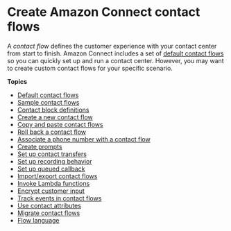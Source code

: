 # Create Amazon Connect contact flows<a name="connect-contact-flows"></a>

A *contact flow* defines the customer experience with your contact center from start to finish\. Amazon Connect includes a set of [default contact flows](contact-flow-default.md) so you can quickly set up and run a contact center\. However, you may want to create custom contact flows for your specific scenario\.

**Topics**
+ [Default contact flows](contact-flow-default.md)
+ [Sample contact flows](contact-flow-samples.md)
+ [Contact block definitions](contact-block-definitions.md)
+ [Create a new contact flow](create-contact-flow.md)
+ [Copy and paste contact flows](copy-paste-contact-flows.md)
+ [Roll back a contact flow](rollback.md)
+ [Associate a phone number with a contact flow](associate-phone-number.md)
+ [Create prompts](prompts.md)
+ [Set up contact transfers](transfer.md)
+ [Set up recording behavior](set-up-recordings.md)
+ [Set up queued callback](setup-queued-callback.md)
+ [Import/export contact flows](contact-flow-import-export.md)
+ [Invoke Lambda functions](connect-lambda-functions.md)
+ [Encrypt customer input](encrypt-data.md)
+ [Track events in contact flows](about-contact-flow-logs.md)
+ [Use contact attributes](connect-contact-attributes.md)
+ [Migrate contact flows](migrate-contact-flows.md)
+ [Flow language](flow-language.md)